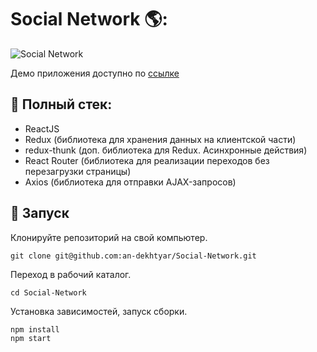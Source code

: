 # Social Network 🌎:

![Social Network](https://i.postimg.cc/x8FjnJX4/contruct.png)


Демо приложения доступно по
[ссылке](https://an-dekhtyar.github.io/Social-Network/)

## :memo: Полный стек:
- ReactJS
- Redux (библиотека для хранения данных на клиентской части)
- redux-thunk (доп. библиотека для Redux. Асинхронные действия)
- React Router (библиотека для реализации переходов без перезагрузки страницы)
- Axios (библиотека для отправки AJAX-запросов)

## :rocket: Запуск

Клонируйте репозиторий на свой компьютер.
```
git clone git@github.com:an-dekhtyar/Social-Network.git
```

Переход в рабочий каталог.
```
cd Social-Network
```
Установка зависимостей, запуск сборки.
```
npm install
npm start
```
